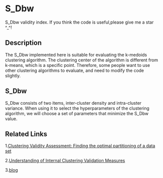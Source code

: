 # S_Dbw
S_Dbw validity index.
If you think the code is useful,please give me a star ^_^!

## Description
The S_Dbw implemented here is suitable for evaluating the k-medoids clustering algorithm. The clustering center of the algorithm is different from k-means, which is a specific point. Therefore, some people want to use other clustering algorithms to evaluate, and need to modify the code slightly.

## S_Dbw
S_Dbw consists of two items, inter-cluster density and intra-cluster variance. When using it to select the hyperparameters of the clustering algorithm, we will choose a set of parameters that minimize the S_Dbw value.

## Related Links
1.[Clustering Validity Assessment: Finding the optimal partitioning of a data set](https://pdfs.semanticscholar.org/dc44/df745fbf5794066557e52074d127b31248b2.pdf)

2.[Understanding of Internal Clustering Validation Measures](http://datamining.rutgers.edu/publication/internalmeasures.pdf)

3.[blog](https://blog.csdn.net/steven_ffd/article/details/84451707)